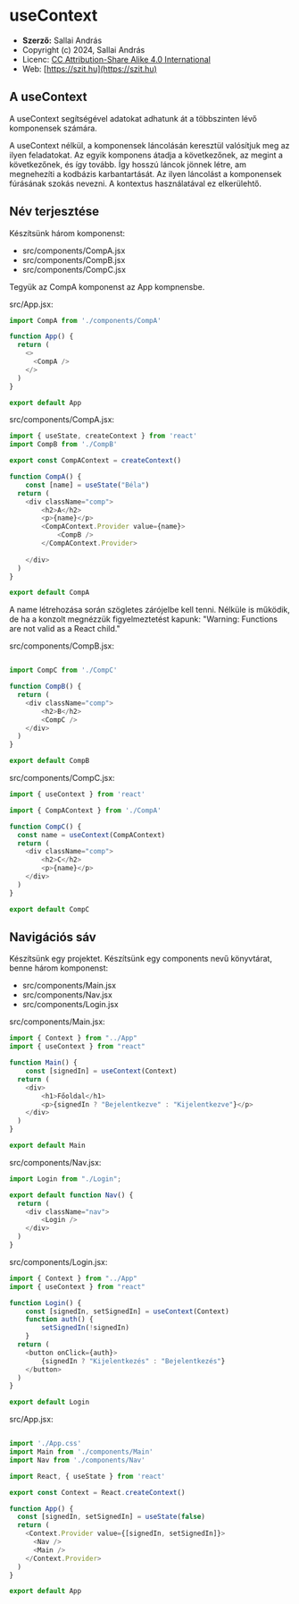 # useContext

* **Szerző:** Sallai András
* Copyright (c) 2024, Sallai András
* Licenc: [CC Attribution-Share Alike 4.0 International](https://creativecommons.org/licenses/by-sa/4.0/)
* Web: [https://szit.hu](https://szit.hu)

## A useContext

A useContext segítségével adatokat adhatunk át a többszinten lévő komponensek számára.

A useContext nélkül, a komponensek láncolásán keresztül valósítjuk meg az ilyen feladatokat. Az egyik komponens átadja a következőnek, az megint a következőnek, és így tovább. Így hosszú láncok jönnek létre, am megnehezíti a kodbázis karbantartását. Az ilyen láncolást a komponensek fúrásának szokás nevezni. A kontextus használatával ez elkerülehtő.

## Név terjesztése

Készítsünk három komponenst:

* src/components/CompA.jsx
* src/components/CompB.jsx
* src/components/CompC.jsx

Tegyük az CompA komponenst az App kompnensbe.

src/App.jsx:

```javascript
import CompA from './components/CompA'

function App() {
  return (
    <>    
      <CompA />
    </>
  )
}

export default App
```

src/components/CompA.jsx:

```javascript
import { useState, createContext } from 'react'
import CompB from './CompB'

export const CompAContext = createContext()

function CompA() {
    const [name] = useState("Béla")
  return (
    <div className="comp">
        <h2>A</h2>
        <p>{name}</p>
        <CompAContext.Provider value={name}>
            <CompB />
        </CompAContext.Provider>
        
    </div>
  )
}

export default CompA
```

A name létrehozása során szögletes zárójelbe kell tenni. Nélküle is működik, de ha a konzolt megnézzük figyelmeztetést kapunk: "Warning: Functions are not valid as a React child."

src/components/CompB.jsx:

```javascript

import CompC from './CompC'

function CompB() {
  return (
    <div className="comp">
        <h2>B</h2>        
        <CompC />
    </div>
  )
}

export default CompB
```

src/components/CompC.jsx:

```javascript
import { useContext } from 'react'

import { CompAContext } from './CompA'

function CompC() {
  const name = useContext(CompAContext)
  return (
    <div className="comp">
        <h2>C</h2>
        <p>{name}</p>
    </div>
  )
}

export default CompC
```

## Navigációs sáv

Készítsünk egy projektet. Készítsünk egy components nevű könyvtárat, benne három komponenst:

* src/components/Main.jsx
* src/components/Nav.jsx
* src/components/Login.jsx

src/components/Main.jsx:

```javascript
import { Context } from "../App"
import { useContext } from "react"

function Main() {
    const [signedIn] = useContext(Context)
  return (
    <div>
        <h1>Főoldal</h1>
        <p>{signedIn ? "Bejelentkezve" : "Kijelentkezve"}</p>
    </div>
  )
}

export default Main
```

src/components/Nav.jsx:

```javascript
import Login from "./Login";

export default function Nav() {
  return (
    <div className="nav">
        <Login />   
    </div>
  )
}
```

src/components/Login.jsx:

```javascript
import { Context } from "../App"
import { useContext } from "react"

function Login() {
    const [signedIn, setSignedIn] = useContext(Context)
    function auth() {
        setSignedIn(!signedIn)
    }
  return (
    <button onClick={auth}>
        {signedIn ? "Kijelentkezés" : "Bejelentkezés"}
    </button>
  )
}

export default Login
```

src/App.jsx:

```javascript

import './App.css'
import Main from './components/Main'
import Nav from './components/Nav'

import React, { useState } from 'react'

export const Context = React.createContext()

function App() {
  const [signedIn, setSignedIn] = useState(false)
  return (
    <Context.Provider value={[signedIn, setSignedIn]}>
      <Nav />
      <Main />
    </Context.Provider>
  )
}

export default App
```
